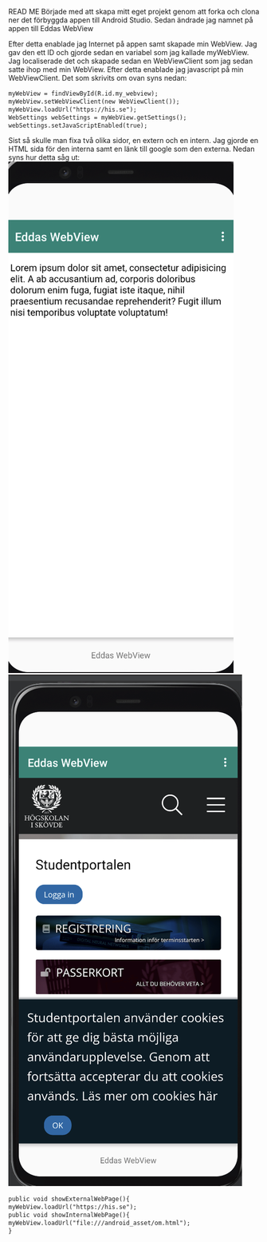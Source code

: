 READ ME
Började med att skapa mitt eget projekt genom att forka och clona ner det förbyggda appen till Android Studio.
Sedan ändrade jag namnet på appen till Eddas WebView


Efter detta enablade jag Internet på appen samt skapade min WebView. Jag gav den ett ID och gjorde
sedan en variabel som jag kallade myWebView. Jag localiserade det och skapade sedan en WebViewClient
som jag sedan satte ihop med min WebView. Efter detta enablade jag javascript på min WebViewClient.
Det som skrivits om ovan syns nedan:

    myWebView = findViewById(R.id.my_webview);
    myWebView.setWebViewClient(new WebViewClient());
    myWebView.loadUrl("https://his.se");
    WebSettings webSettings = myWebView.getSettings();
    webSettings.setJavaScriptEnabled(true);

Sist så skulle man fixa två olika sidor, en extern och en intern. Jag gjorde en HTML sida för den interna
samt en länk till google som den externa. Nedan syns hur detta såg ut:
![img.png](img.png) ![img_1.png](img_1.png)

    public void showExternalWebPage(){
    myWebView.loadUrl("https://his.se");
    public void showInternalWebPage(){
    myWebView.loadUrl("file:///android_asset/om.html");
    }
    